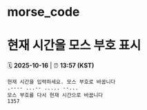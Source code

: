 # morse_code
# 현재 시간을 모스 부호 표시
<!-- MORSE_TIME_START -->
🗓️ **2025-10-16** | ⏰ **13:57 (KST)**

```
현재 시간을 입력하세요. 모스 부호로 바꿉니다
.---- ...-- ..... --...
모스 부호를 다시 현재 시간으로 바꿉니다
1357
```
<!-- MORSE_TIME_END -->

